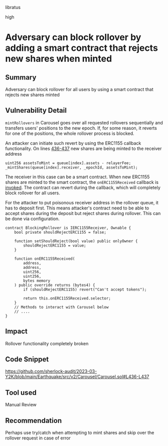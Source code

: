libratus

high

# Adversary can block rollover by adding a smart contract that rejects new shares when minted

## Summary
Adversary can block rollover for all users by using a smart contract that rejects new shares minted

## Vulnerability Detail
`mintRollovers` in Carousel goes over all requested rollovers sequentially and transfers users' positions to the new epoch. If, for some reason, it reverts for one of the positions, the whole rollover process is blocked.

An attacker can initiate such revert by using the ERC1155 callback functionality. On lines [436-437](https://github.com/sherlock-audit/2023-03-Y2K/blob/main/Earthquake/src/v2/Carousel/Carousel.sol#L436-L437) new shares are being minted to the receiver address
```solidity
uint256 assetsToMint = queue[index].assets - relayerFee;
_mintShares(queue[index].receiver, _epochId, assetsToMint);
```

The receiver in this case can be a smart contract. When new ERC1155 shares are minted to the smart contract, the `onERC1155Received` callback is [invoked](https://github.com/sherlock-audit/2023-03-Y2K/blob/main/Earthquake/lib/openzeppelin-contracts/contracts/token/ERC1155/ERC1155.sol#L285). The contract can revert during the callback, which will completely block rollover for all users.

For the attacker to put poisonous receiver address in the rollover queue, it has to deposit first. This means attacker's contract need to be able to accept shares during the deposit but reject shares during rollover. This can be done via configuration.
```solidity
contract BlockingRollover is IERC1155Receiver, Ownable {
    bool private shouldRejectERC1155 = false;

    function setShouldReject(bool value) public onlyOwner {
        shouldRejectERC1155 = value;
    }

    function onERC1155Received(
        address,
        address,
        uint256,
        uint256,
        bytes memory
    ) public override returns (bytes4) {
        if (shouldRejectERC1155) revert("Can't accept tokens");
        
        return this.onERC1155Received.selector;
    }
    // Methods to interact with Carousel below
    // ....
}
```

## Impact
Rollover functionality completely broken

## Code Snippet
https://github.com/sherlock-audit/2023-03-Y2K/blob/main/Earthquake/src/v2/Carousel/Carousel.sol#L436-L437

## Tool used

Manual Review

## Recommendation
Perhaps use try/catch when attempting to mint shares and skip over the rollover request in case of error